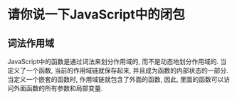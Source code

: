 # 请你说一下JavaScript中的闭包
## 词法作用域
JavaScript中的函数是通过词法来划分作用域的, 而不是动态地划分作用域的. 当定义了一个函数, 当前的作用域链就保存起来, 并且成为函数的内部状态的一部分. 当定义一个嵌套的函数时, 作用域链就包含了外面的函数, 因此, 里面的函数可以访问外面函数的所有参数和局部变量.
